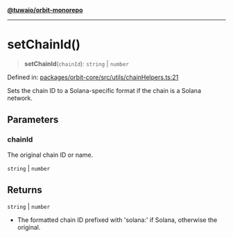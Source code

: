 [**@tuwaio/orbit-monorepo**](../../../README.md)

***

# setChainId()

> **setChainId**(`chainId`): `string` \| `number`

Defined in: [packages/orbit-core/src/utils/сhainHelpers.ts:21](https://github.com/TuwaIO/orbit/blob/0d52c9f4ec48919c8c073931220722424b6547fc/packages/orbit-core/src/utils/сhainHelpers.ts#L21)

Sets the chain ID to a Solana-specific format if the chain is a Solana network.

## Parameters

### chainId

The original chain ID or name.

`string` | `number`

## Returns

`string` \| `number`

- The formatted chain ID prefixed with 'solana:' if Solana, otherwise the original.
